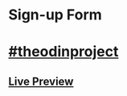 # Sign-up Form
# [#theodinproject](https://www.theodinproject.com/)
## [Live Preview](https://wingedotter5.github.io/sign-up-form/)

